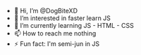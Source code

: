 - 👋 Hi, I’m @DogBiteXD
- 👀 I’m interested in faster learn JS
- 🌱 I’m currently learning JS - HTML - CSS
- 📫 How to reach me nothing
- ⚡ Fun fact: I'm semi-jun in JS

<!---
DogBiteXD/DogBiteXD is a ✨ special ✨ repository because its `README.md` (this file) appears on your GitHub profile.
You can click the Preview link to take a look at your changes.
--->
